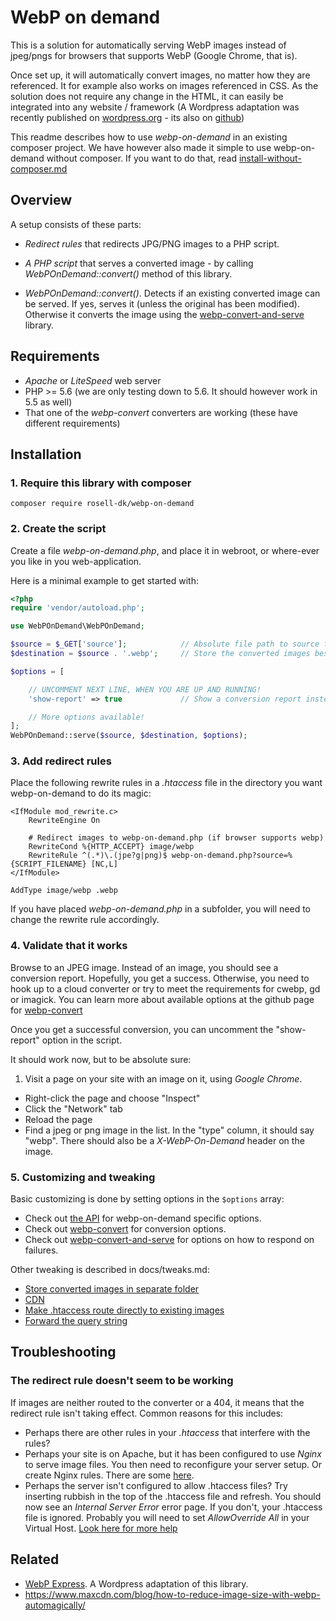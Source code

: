 # WebP on demand

This is a solution for automatically serving WebP images instead of jpeg/pngs for browsers that supports WebP (Google Chrome, that is).

Once set up, it will automatically convert images, no matter how they are referenced. It for example also works on images referenced in CSS. As the solution does not require any change in the HTML, it can easily be integrated into any website / framework (A Wordpress adaptation was recently published on [wordpress.org](https://wordpress.org/plugins/webp-express/) - its also on [github](https://github.com/rosell-dk/webp-express))

This readme describes how to use *webp-on-demand* in an existing composer project. We have however also made it simple to use webp-on-demand without composer. If you want to do that, read [install-without-composer.md](https://github.com/rosell-dk/webp-on-demand/blob/master/docs/install-without-composer.md)

## Overview

A setup consists of these parts:

- *Redirect rules* that redirects JPG/PNG images to a PHP script.

- *A PHP script* that serves a converted image - by calling *WebPOnDemand::convert()* method of this library.

- *WebPOnDemand::convert()*.
 Detects if an existing converted image can be served. If yes, serves it (unless the original has been modified). Otherwise it converts the image using the [webp-convert-and-serve](https://github.com/rosell-dk/webp-convert-and-serve) library.


## Requirements

* *Apache* or *LiteSpeed* web server
* PHP >= 5.6  (we are only testing down to 5.6. It should however work in 5.5 as well)
* That one of the *webp-convert* converters are working (these have different requirements)

## Installation

### 1. Require this library with composer
`composer require rosell-dk/webp-on-demand`

### 2. Create the script

Create a file *webp-on-demand.php*, and place it in webroot, or where-ever you like in you web-application.

Here is a minimal example to get started with:

```php
<?php
require 'vendor/autoload.php';

use WebPOnDemand\WebPOnDemand;

$source = $_GET['source'];            // Absolute file path to source file. Comes from the .htaccess
$destination = $source . '.webp';     // Store the converted images besides the original images (other options are available!)

$options = [

    // UNCOMMENT NEXT LINE, WHEN YOU ARE UP AND RUNNING!    
    'show-report' => true             // Show a conversion report instead of serving the converted image.

    // More options available!
];
WebPOnDemand::serve($source, $destination, $options);
```

### 3. Add redirect rules
Place the following rewrite rules in a *.htaccess* file in the directory you want webp-on-demand to do its magic:

```
<IfModule mod_rewrite.c>
    RewriteEngine On

    # Redirect images to webp-on-demand.php (if browser supports webp)
    RewriteCond %{HTTP_ACCEPT} image/webp
    RewriteRule ^(.*)\.(jpe?g|png)$ webp-on-demand.php?source=%{SCRIPT_FILENAME} [NC,L]
</IfModule>

AddType image/webp .webp
```
If you have placed *webp-on-demand.php* in a subfolder, you will need to change the rewrite rule accordingly.


### 4. Validate that it works

Browse to an JPEG image. Instead of an image, you should see a conversion report. Hopefully, you get a success. Otherwise, you need to hook up to a cloud converter or try to meet the requirements for cwebp, gd or imagick. You can learn more about available options at the github page for [webp-convert](https://github.com/rosell-dk/webp-convert)

Once you get a successful conversion, you can uncomment the "show-report" option in the script.

It should work now, but to be absolute sure:

1. Visit a page on your site with an image on it, using *Google Chrome*.
- Right-click the page and choose "Inspect"
- Click the "Network" tab
- Reload the page
- Find a jpeg or png image in the list. In the "type" column, it should say "webp". There should also be a *X-WebP-On-Demand* header on the image.



### 5. Customizing and tweaking

Basic customizing is done by setting options in the `$options` array:
- Check out [the API](https://github.com/rosell-dk/webp-on-demand/blob/master/docs/api.md) for webp-on-demand specific options.
- Check out [webp-convert](https://github.com/rosell-dk/webp-convert/) for conversion options.
- Check out [webp-convert-and-serve](https://github.com/rosell-dk/webp-convert-and-serve/) for options on how to respond on failures.

Other tweaking is described in docs/tweaks.md:
- [Store converted images in separate folder](https://github.com/rosell-dk/webp-on-demand/blob/master/docs/tweaks.md#store-converted-images-in-separate-folder)
- [CDN](https://github.com/rosell-dk/webp-on-demand/blob/master/docs/tweaks.md#cdn)
- [Make .htaccess route directly to existing images](https://github.com/rosell-dk/webp-on-demand/blob/master/docs/tweaks.md#make-htaccess-route-directly-to-existing-images)
- [Forward the query string](https://github.com/rosell-dk/webp-on-demand/blob/master/docs/tweaks.md#forward-the-querystring)


## Troubleshooting

### The redirect rule doesn't seem to be working
If images are neither routed to the converter or a 404, it means that the redirect rule isn't taking effect. Common reasons for this includes:

- Perhaps there are other rules in your *.htaccess* that interfere with the rules?
- Perhaps your site is on Apache, but it has been configured to use *Nginx* to serve image files. You then need to reconfigure your server setup. Or create Nginx rules. There are some [here](https://github.com/S1SYPHOS/kirby-webp#nginx).
- Perhaps the server isn't configured to allow .htaccess files? Try inserting rubbish in the top of the .htaccess file and refresh. You should now see an *Internal Server Error* error page. If you don't, your .htaccess file is ignored. Probably you will need to set *AllowOverride All* in your Virtual Host. [Look here for more help](
https://docs.bolt.cm/3.4/howto/making-sure-htaccess-works#test-if-htaccess-is-working)


## Related
* [WebP Express](https://github.com/rosell-dk/webp-express). A Wordpress adaptation of this library.
* https://www.maxcdn.com/blog/how-to-reduce-image-size-with-webp-automagically/
